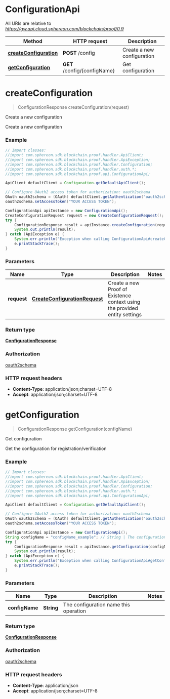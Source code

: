 # ConfigurationApi

All URIs are relative to *https://gw.api.cloud.sphereon.com/blockchain/proof/0.9*

Method | HTTP request | Description
------------- | ------------- | -------------
[**createConfiguration**](ConfigurationApi.md#createConfiguration) | **POST** /config | Create a new configuration
[**getConfiguration**](ConfigurationApi.md#getConfiguration) | **GET** /config/{configName} | Get configuration


<a name="createConfiguration"></a>
# **createConfiguration**
> ConfigurationResponse createConfiguration(request)

Create a new configuration

Create a new configuration

### Example
```java
// Import classes:
//import com.sphereon.sdk.blockchain.proof.handler.ApiClient;
//import com.sphereon.sdk.blockchain.proof.handler.ApiException;
//import com.sphereon.sdk.blockchain.proof.handler.Configuration;
//import com.sphereon.sdk.blockchain.proof.handler.auth.*;
//import com.sphereon.sdk.blockchain.proof.api.ConfigurationApi;

ApiClient defaultClient = Configuration.getDefaultApiClient();

// Configure OAuth2 access token for authorization: oauth2schema
OAuth oauth2schema = (OAuth) defaultClient.getAuthentication("oauth2schema");
oauth2schema.setAccessToken("YOUR ACCESS TOKEN");

ConfigurationApi apiInstance = new ConfigurationApi();
CreateConfigurationRequest request = new CreateConfigurationRequest(); // CreateConfigurationRequest | Create a new Proof of Existence context using the provided entity settings
try {
    ConfigurationResponse result = apiInstance.createConfiguration(request);
    System.out.println(result);
} catch (ApiException e) {
    System.err.println("Exception when calling ConfigurationApi#createConfiguration");
    e.printStackTrace();
}
```

### Parameters

Name | Type | Description  | Notes
------------- | ------------- | ------------- | -------------
 **request** | [**CreateConfigurationRequest**](CreateConfigurationRequest.md)| Create a new Proof of Existence context using the provided entity settings |

### Return type

[**ConfigurationResponse**](ConfigurationResponse.md)

### Authorization

[oauth2schema](../README.md#oauth2schema)

### HTTP request headers

 - **Content-Type**: application/json;charset=UTF-8
 - **Accept**: application/json;charset=UTF-8

<a name="getConfiguration"></a>
# **getConfiguration**
> ConfigurationResponse getConfiguration(configName)

Get configuration

Get the configuration for registration/verification

### Example
```java
// Import classes:
//import com.sphereon.sdk.blockchain.proof.handler.ApiClient;
//import com.sphereon.sdk.blockchain.proof.handler.ApiException;
//import com.sphereon.sdk.blockchain.proof.handler.Configuration;
//import com.sphereon.sdk.blockchain.proof.handler.auth.*;
//import com.sphereon.sdk.blockchain.proof.api.ConfigurationApi;

ApiClient defaultClient = Configuration.getDefaultApiClient();

// Configure OAuth2 access token for authorization: oauth2schema
OAuth oauth2schema = (OAuth) defaultClient.getAuthentication("oauth2schema");
oauth2schema.setAccessToken("YOUR ACCESS TOKEN");

ConfigurationApi apiInstance = new ConfigurationApi();
String configName = "configName_example"; // String | The configuration name this operation
try {
    ConfigurationResponse result = apiInstance.getConfiguration(configName);
    System.out.println(result);
} catch (ApiException e) {
    System.err.println("Exception when calling ConfigurationApi#getConfiguration");
    e.printStackTrace();
}
```

### Parameters

Name | Type | Description  | Notes
------------- | ------------- | ------------- | -------------
 **configName** | **String**| The configuration name this operation |

### Return type

[**ConfigurationResponse**](ConfigurationResponse.md)

### Authorization

[oauth2schema](../README.md#oauth2schema)

### HTTP request headers

 - **Content-Type**: application/json
 - **Accept**: application/json;charset=UTF-8

